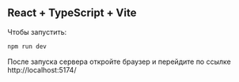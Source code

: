## React + TypeScript + Vite

Чтобы запустить: 

```bash
npm run dev
```

После запуска сервера откройте браузер и перейдите по ссылке http://localhost:5174/